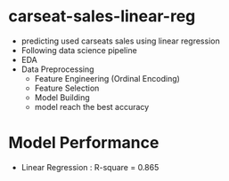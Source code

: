# carseat-sales-linear-reg
- predicting used carseats sales using linear regression
- Following data science pipeline  
 - EDA
 - Data Preprocessing
   - Feature Engineering (Ordinal Encoding)
   - Feature Selection
   - Model Building
   - model reach the best accuracy
  
 # Model Performance
 - Linear Regression : R-square = 0.865
